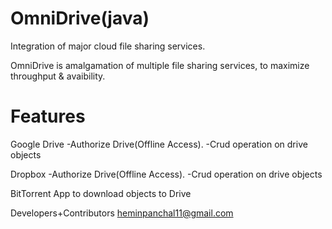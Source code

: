 # OmniDrive(java)
Integration of major cloud file sharing services.

OmniDrive is amalgamation of multiple file sharing services, to maximize throughput & avaibility.
# Features
  Google Drive
  -Authorize Drive(Offline Access).
  -Crud operation on drive objects
  
  
  
  Dropbox
  -Authorize Drive(Offline Access).
  -Crud operation on drive objects
  
  
  BitTorrent App to download objects to Drive
  
  
  Developers+Contributors
  heminpanchal11@gmail.com
